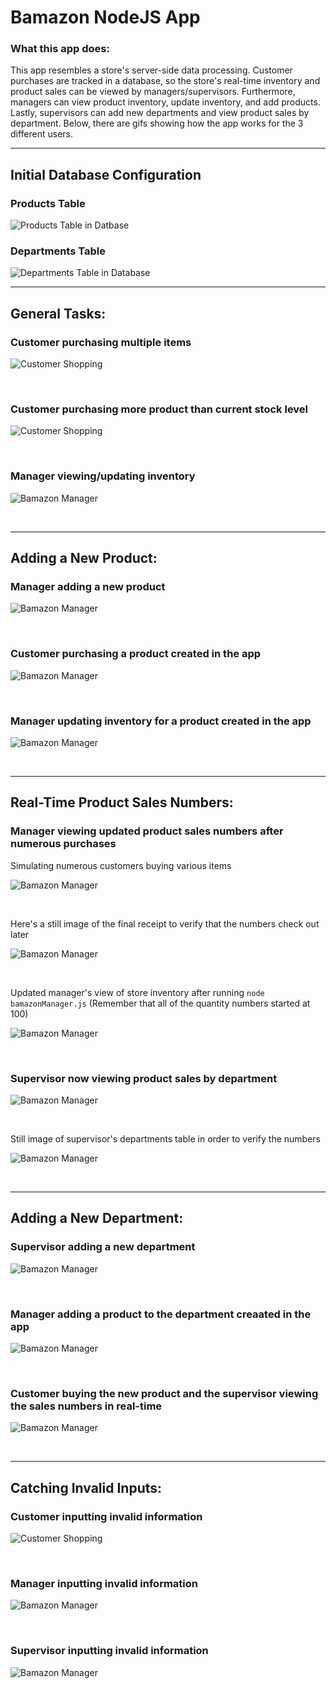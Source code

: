 # Bamazon NodeJS App

### What this app does:
This app resembles a store's server-side data processing. Customer purchases are tracked in a database, so the store's real-time inventory and product sales can be viewed by managers/supervisors. Furthermore, managers can view product inventory, update inventory, and add products. Lastly, supervisors can add new departments and view product sales by department. Below, there are gifs showing how the app works for the 3 different users.

------------
## Initial Database Configuration 

### Products Table 

![Products Table in Datbase](./images/fresh-products-table.png)

### Departments Table 

![Departments Table in Database](./images/fresh-departments-table.png)

---------

## General Tasks: 

### Customer purchasing multiple items

![Customer Shopping](./images/customer-base.gif)

&nbsp;

### Customer purchasing more product than current stock level

![Customer Shopping](./images/customer-out.gif)

&nbsp;

### Manager viewing/updating inventory

![Bamazon Manager](./images/manager-low-add.gif)

&nbsp;

--------- 

## Adding a New Product: 

### Manager adding a new product

![Bamazon Manager](./images/manager-add-product.gif)

&nbsp;

### Customer purchasing a product created in the app

![Bamazon Manager](./images/customer-new-product.gif)

&nbsp;

### Manager updating inventory for a product created in the app

![Bamazon Manager](./images/manager-updating-new-product.gif)

&nbsp;

--------- 

## Real-Time Product Sales Numbers: 

### Manager viewing updated product sales numbers after numerous purchases

Simulating numerous customers buying various items

![Bamazon Manager](./images/customer-shopping-spree.gif)

&nbsp;

Here's a still image of the final receipt to verify that the numbers check out later

![Bamazon Manager](./images/shopping-spree-receipt.png)

&nbsp;

Updated manager's view of store inventory after running `node bamazonManager.js` (Remember that all of the quantity numbers started at 100)

![Bamazon Manager](./images/updated-product-sales.png)

&nbsp;

### Supervisor now viewing product sales by department

![Bamazon Manager](./images/supervisor-base.gif)

&nbsp;

Still image of supervisor's departments table in order to verify the numbers

![Bamazon Manager](./images/dept-totals.png)

&nbsp;

--------- 

## Adding a New Department: 

### Supervisor adding a new department

![Bamazon Manager](./images/supervisor-new-dept.gif)

&nbsp;

### Manager adding a product to the department creaated in the app

![Bamazon Manager](./images/manager-add-product-new-dept.gif)

&nbsp;

### Customer buying the new product and the supervisor viewing the sales numbers in real-time

![Bamazon Manager](./images/customer-to-supe-flow.gif)

&nbsp;

--------- 

## Catching Invalid Inputs:

### Customer inputting invalid information

![Customer Shopping](./images/customer-invalid.gif)

&nbsp;

### Manager inputting invalid information

![Bamazon Manager](./images/manager-invalid.gif)

&nbsp;

### Supervisor inputting invalid information

![Bamazon Manager](./images/supervisor-invalid.gif)
